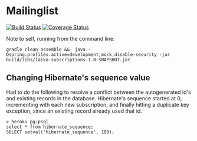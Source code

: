 Mailinglist
===========

[![Build Status](https://travis-ci.org/deVinnnie/laika-subscriptions.svg?branch=master)](https://travis-ci.org/deVinnnie/laika-subscriptions)
[![Coverage Status](https://coveralls.io/repos/github/deVinnnie/laika-subscriptions/badge.svg?branch=master)](https://coveralls.io/github/deVinnnie/laika-subscriptions?branch=master)


Note to self, running from the command line:

```
gradle clean assemble &&  java -Dspring.profiles.active=development,mock,disable-security -jar build/libs/laika-subscriptions-1.0-SNAPSHOT.jar
```

## Changing Hibernate's sequence value

Had to do the following to resolve a conflict between the autogenerated id's and existing records in the database.
Hibernate's sequence started at 0, incrementing with each new subscription, and finally hitting a duplicate key exception,
since an existing record already used that id.

```
> heroku pg:psql
select * from hibernate_sequence;
SELECT setval('hibernate_sequence', 100);
```